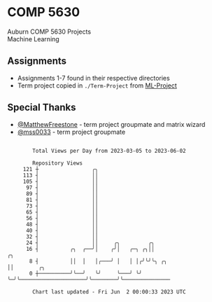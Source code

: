# COMP 5630
Auburn COMP 5630 Projects  
Machine Learning

## Assignments
- Assignments 1-7 found in their respective directories
- Term project copied in `./Term-Project` from [ML-Project](https://github.com/wumphlett/ML-Project)

## Special Thanks
- [@MatthewFreestone](https://github.com/MatthewFreestone) - term project groupmate and matrix wizard
- [@mss0033](https://github.com/mss0033) - term project groupmate

```

        Total Views per Day from 2023-03-05 to 2023-06-02

        Repository Views
     121 ┼                 ╭╮
     113 ┤                 ││
     105 ┤                 ││
      97 ┤                 ││
      89 ┤                 ││
      81 ┤                 ││
      73 ┤                 ││
      65 ┤                 ││
      56 ┤                 ││
      48 ┤                 ││
      40 ┤                 ││
      32 ┤                 ││
      24 ┤                 ││     ╭╮         ╭╮
      16 ┤          ╭╮  ╭──╯│    ╭╯│   ╭─╮ ╭╮││                         ╭╮
       8 ┤          ││  │   │╭───╯ │   │ │╭╯╰╯╰╮ ╭╮                     ││        ╭╮
       0 ┼──────────╯╰──╯   ╰╯     ╰───╯ ╰╯    ╰─╯╰─────────────────────╯╰────────╯╰───────────────

        Chart last updated - Fri Jun  2 00:00:33 2023 UTC
        
```
